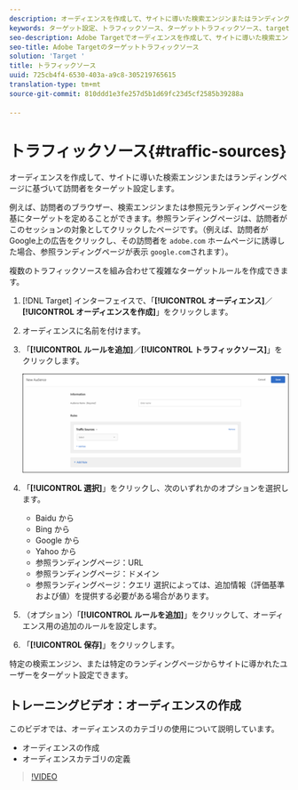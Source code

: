 ```yaml
---
description: オーディエンスを作成して、サイトに導いた検索エンジンまたはランディングページに基づいて訪問者をターゲット設定します。
keywords: ターゲット設定、トラフィックソース、ターゲットトラフィックソース、target検索エンジン、検索エンジン、ランディングページ、targetランディングページ、参照ランディングページ
seo-description: Adobe Targetでオーディエンスを作成して、サイトに導いた検索エンジンまたはランディングページに基づいて訪問者をターゲット設定します。
seo-title: Adobe Targetのターゲットトラフィックソース
solution: 'Target '
title: トラフィックソース
uuid: 725cb4f4-6530-403a-a9c8-305219765615
translation-type: tm+mt
source-git-commit: 810ddd1e3fe257d5b1d69fc23d5cf2585b39288a

---
```



# トラフィックソース{#traffic-sources}

オーディエンスを作成して、サイトに導いた検索エンジンまたはランディングページに基づいて訪問者をターゲット設定します。

例えば、訪問者のブラウザー、検索エンジンまたは参照元ランディングページを基にターゲットを定めることができます。参照ランディングページは、訪問者がこのセッションの対象としてクリックしたページです。（例えば、訪問者がGoogle上の広告をクリックし、その訪問者を `adobe.com` ホームページに誘導した場合、参照ランディングページが表示 `google.com`されます）。

複数のトラフィックソースを組み合わせて複雑なターゲットルールを作成できます。

1. [!DNL Target] インターフェイスで、「**[!UICONTROL オーディエンス]**／**[!UICONTROL オーディエンスを作成]**」をクリックします。
1. オーディエンスに名前を付けます。
1. 「**[!UICONTROL ルールを追加]**／**[!UICONTROL トラフィックソース]**」をクリックします。

   ![](assets/target_traffic_source.png)

1. 「**[!UICONTROL 選択]**」をクリックし、次のいずれかのオプションを選択します。

   * Baidu から
   * Bing から
   * Google から
   * Yahoo から
   * 参照ランディングページ：URL
   * 参照ランディングページ：ドメイン
   * 参照ランディングページ：クエリ
   選択によっては、追加情報（評価基準および値）を提供する必要がある場合があります。

1. （オプション）「**[!UICONTROL ルールを追加]**」をクリックして、オーディエンス用の追加のルールを設定します。
1. 「**[!UICONTROL 保存]**」をクリックします。

特定の検索エンジン、または特定のランディングページからサイトに導かれたユーザーをターゲット設定できます。

## トレーニングビデオ：オーディエンスの作成

このビデオでは、オーディエンスのカテゴリの使用について説明しています。

* オーディエンスの作成
* オーディエンスカテゴリの定義

>[!VIDEO](https://video.tv.adobe.com/v/17392?captions=jpn)
